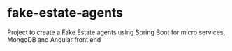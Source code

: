 # fake-estate-agents
Project to create a Fake Estate agents using Spring Boot for micro services, MongoDB and Angular front end
